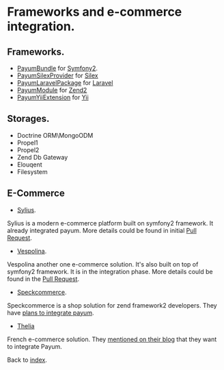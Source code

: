 # Frameworks and e-commerce integration.

## Frameworks.

* [PayumBundle](index.md#symfony-payum-bundle) for [Symfony2](http://symfony.com/).
* [PayumSilexProvider](index.md#silex-payum-provider) for [Silex](http://silex.sensiolabs.org/)
* [PayumLaravelPackage](index.md#laravel-payum-package) for [Laravel](http://laravel.com/)
* [PayumModule](index.md#zend-payum-module-external) for [Zend2](http://framework.zend.com/)
* [PayumYiiExtension](index.md#yii-payum-extension-external) for [Yii](http://www.yiiframework.com/)

## Storages.

* Doctrine ORM\MongoODM
* Propel1
* Propel2
* Zend Db Gateway
* Elouqent
* Filesystem

## E-Commerce

* [Sylius](http://sylius.com/).

Sylius is a modern e-commerce platform built on symfony2 framework. It already integrated payum. More details could be found in initial [Pull Request](https://github.com/Sylius/Sylius/pull/275).

* [Vespolina](http://vespolina.org/).

Vespolina another one e-commerce solution. It's also built on top of symfony2 framework. It is in the integration phase. More details could be found in the [Pull Request](https://github.com/vespolina/vespolina-sandbox/pull/107).

* [Speckcommerce](https://github.com/speckcommerce/speck).

Speckcommerce is a shop solution for zend framework2 developers. They have [plans to integrate payum](https://github.com/speckcommerce/SpeckPaypal/issues/8).

* [Thelia](http://thelia.net/)

French e-commerce solution. They [mentioned on their blog](http://thelia.net/thelia-attended-the-first-symfonycon-which-took-place-from-10th-to-14th-december-in-warsaw-poland/) that they want to integrate Payum.

Back to [index](index.md).
